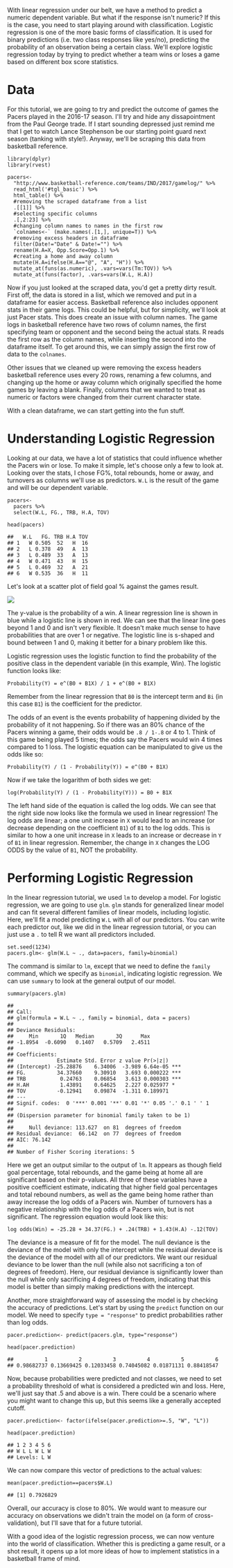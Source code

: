 With linear regression under our belt, we have a method to predict a
numeric dependent variable. But what if the response isn't numeric? If
this is the case, you need to start playing around with classification.
Logistic regression is one of the more basic forms of classification. It
is used for binary predictions (i.e. two class responses like yes/no),
predicting the probability of an observation being a certain class.
We'll explore logistic regression today by trying to predict whether a
team wins or loses a game based on different box score statistics.

Data
====

For this tutorial, we are going to try and predict the outcome of games
the Pacers played in the 2016-17 season. I'll try and hide any
dissapointment from the Paul George trade. If I start sounding depressed
just remind me that I get to watch Lance Stephenson be our starting
point guard next season (tanking with style!). Anyway, we'll be scraping
this data from basketball reference.

    library(dplyr)
    library(rvest)

    pacers<-
      "http://www.basketball-reference.com/teams/IND/2017/gamelog/" %>%
      read_html('#tgl_basic') %>%
      html_table() %>%
      #removing the scraped dataframe from a list
      .[[1]] %>%
      #selecting specific columns
      .[,2:23] %>%
      #changing column names to names in the first row
      `colnames<-` (make.names(.[1,], unique=T)) %>%
      #removing excess headers in dataframe
      filter(Date!="Date" & Date!="") %>%
      rename(H.A=X, Opp.Score=Opp.1) %>%
      #creating a home and away column
      mutate(H.A=ifelse(H.A=="@", "A", "H")) %>%
      mutate_at(funs(as.numeric), .vars=vars(Tm:TOV)) %>%
      mutate_at(funs(factor), .vars=vars(W.L, H.A))

Now if you just looked at the scraped data, you'd get a pretty dirty
result. First off, the data is stored in a list, which we removed and
put in a dataframe for easier access. Basketball reference also includes
opponent stats in their game logs. This could be helpful, but for
simplicity, we'll look at just Pacer stats. This does create an issue
with column names. The game logs in basketball reference have two rows
of column names, the first specifying team or opponent and the second
being the actual stats. R reads the first row as the column names, while
inserting the second into the dataframe itself. To get around this, we
can simply assign the first row of data to the `colnames`.

Other issues that we cleaned up were removing the excess headers
basketball reference uses every 20 rows, renaming a few columns, and
changing up the home or away column which originally specified the home
games by leaving a blank. Finally, columns that we wanted to treat as
numeric or factors were changed from their current character state.

With a clean dataframe, we can start getting into the fun stuff.

Understanding Logistic Regression
=================================

Looking at our data, we have a lot of statistics that could influence
whether the Pacers win or lose. To make it simple, let's choose only a
few to look at. Looking over the stats, I chose FG%, total rebounds,
home or away, and turnovers as columns we'll use as predictors. `W.L` is
the result of the game and will be our dependent variable.

    pacers<- 
      pacers %>%
      select(W.L, FG., TRB, H.A, TOV)

    head(pacers)

    ##   W.L   FG. TRB H.A TOV
    ## 1   W 0.505  52   H  16
    ## 2   L 0.378  49   A  13
    ## 3   L 0.489  33   A  13
    ## 4   W 0.471  43   H  15
    ## 5   L 0.469  32   A  21
    ## 6   W 0.535  36   H  11

Let's look at a scatter plot of field goal % against the games result.

![](2017-7-6-logisticregression_files/figure-markdown_strict/unnamed-chunk-3-1.png)

The y-value is the probability of a win. A linear regression line is
shown in blue while a logistic line is shown in red. We can see that the
linear line goes beyond 1 and 0 and isn't very flexible. It doesn't make
much sense to have probabilities that are over 1 or negative. The
logistic line is s-shaped and bound between 1 and 0, making it better
for a binary problem like this.

Logistic regression uses the logistic function to find the probability
of the positive class in the dependent variable (in this example, Win).
The logistic function looks like:

`Probability(Y) = e^(B0 + B1X) / 1 + e^(B0 + B1X)`

Remember from the linear regression that `B0` is the intercept term and
`Bi` (in this case `B1`) is the coefficient for the predictor.

The odds of an event is the events probability of happening divided by
the probability of it not happening. So if there was an 80% chance of
the Pacers winning a game, their odds would be `.8 / 1-.8` or 4 to 1.
Think of this game being played 5 times; the odds say the Pacers would
win 4 times compared to 1 loss. The logistic equation can be manipulated
to give us the odds like so:

`Probability(Y) / (1 - Probability(Y)) = e^(B0 + B1X)`

Now if we take the logarithm of both sides we get:

`log(Probability(Y) / (1 - Probability(Y))) = B0 + B1X`

The left hand side of the equation is called the log odds. We can see
that the right side now looks like the formula we used in linear
regression! The log odds are linear; a one unit increase in `X` would
lead to an increase (or decrease depending on the coefficient `B1`) of
`B1` to the log odds. This is similar to how a one unit increase in `X`
leads to an increase or decrease in `Y` of `B1` in linear regression.
Remember, the change in `X` changes the LOG ODDS by the value of `B1`,
NOT the probability.

Performing Logistic Regression
==============================

In the linear regression tutorial, we used `lm` to develop a model. For
logistic regression, we are going to use `glm`. `glm` stands for
generalized linear model and can fit several different families of
linear models, including logistic. Here, we'll fit a model predicting
`W.L` with all of our predictors. You can write each predictor out, like
we did in the linear regression tutorial, or you can just use a `.` to
tell R we want all predictors included.

    set.seed(1234)
    pacers.glm<- glm(W.L ~ ., data=pacers, family=binomial)

The command is similar to `lm`, except that we need to define the
`family` command, which we specify as `binomial`, indicating logistic
regression. We can use `summary` to look at the general output of our
model.

    summary(pacers.glm)

    ## 
    ## Call:
    ## glm(formula = W.L ~ ., family = binomial, data = pacers)
    ## 
    ## Deviance Residuals: 
    ##     Min       1Q   Median       3Q      Max  
    ## -1.8954  -0.6090   0.1407   0.5709   2.4511  
    ## 
    ## Coefficients:
    ##              Estimate Std. Error z value Pr(>|z|)    
    ## (Intercept) -25.28876    6.34006  -3.989 6.64e-05 ***
    ## FG.          34.37660    9.30910   3.693 0.000222 ***
    ## TRB           0.24763    0.06854   3.613 0.000303 ***
    ## H.AH          1.43891    0.64625   2.227 0.025977 *  
    ## TOV          -0.12941    0.09874  -1.311 0.189971    
    ## ---
    ## Signif. codes:  0 '***' 0.001 '**' 0.01 '*' 0.05 '.' 0.1 ' ' 1
    ## 
    ## (Dispersion parameter for binomial family taken to be 1)
    ## 
    ##     Null deviance: 113.627  on 81  degrees of freedom
    ## Residual deviance:  66.142  on 77  degrees of freedom
    ## AIC: 76.142
    ## 
    ## Number of Fisher Scoring iterations: 5

Here we get an output similar to the output of `lm`. It appears as
though field goal percentage, total rebounds, and the game being at home
all are significant based on their p-values. All three of these
variables have a positive coefficient estimate, indicating that higher
field goal percentages and total rebound numbers, as well as the game
being home rather than away increase the log odds of a Pacers win.
Number of turnovers has a negative relationship with the log odds of a
Pacers win, but is not significant. The regression equation would look
like this:

`log odds(Win) = -25.28 + 34.37(FG.) + .24(TRB) + 1.43(H.A) -.12(TOV)`

The deviance is a measure of fit for the model. The null deviance is the
deviance of the model with only the intercept while the residual
deviance is the deviance of the model with all of our predictors. We
want our residual deviance to be lower than the null (while also not
sacrificing a ton of degrees of freedom). Here, our residual deviance is
significantly lower than the null while only sacrificing 4 degrees of
freedom, indicating that this model is better than simply making
predictions with the intercept.

Another, more straightforward way of assessing the model is by checking
the accuracy of predictions. Let's start by using the `predict` function
on our model. We need to specify `type = "response"` to predict
probabilities rather than log odds.

    pacer.prediction<- predict(pacers.glm, type="response")

    head(pacer.prediction)

    ##          1          2          3          4          5          6 
    ## 0.98682737 0.13669425 0.12033458 0.74045082 0.01871131 0.88418547

Now, because probabilities were predicted and not classes, we need to
set a probability threshold of what is considered a predicted win and
loss. Here, we'll just say that .5 and above is a win. There could be a
scenario where you might want to change this up, but this seems like a
generally accepted cutoff.

    pacer.prediction<- factor(ifelse(pacer.prediction>=.5, "W", "L"))

    head(pacer.prediction)

    ## 1 2 3 4 5 6 
    ## W L L W L W 
    ## Levels: L W

We can now compare this vector of predictions to the actual values:

    mean(pacer.prediction==pacers$W.L)

    ## [1] 0.7926829

Overall, our accuracy is close to 80%. We would want to measure our
accuracy on observations we didn't train the model on (a form of
cross-validation), but I'll save that for a future tutorial.

With a good idea of the logistic regression process, we can now venture
into the world of classification. Whether this is predicting a game
result, or a shot result, it opens up a lot more ideas of how to
implement statistics in a basketball frame of mind.
